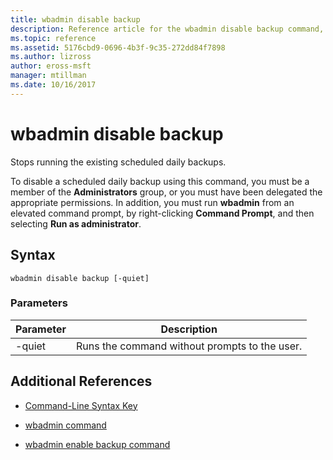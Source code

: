 ```yaml
---
title: wbadmin disable backup
description: Reference article for the wbadmin disable backup command, which stops running the existing scheduled daily backups.
ms.topic: reference
ms.assetid: 5176cbd9-0696-4b3f-9c35-272dd84f7898
ms.author: lizross
author: eross-msft
manager: mtillman
ms.date: 10/16/2017
---
```


# wbadmin disable backup

Stops running the existing scheduled daily backups.

To disable a scheduled daily backup using this command, you must be a member of the **Administrators** group, or you must have been delegated the appropriate permissions. In addition, you must run **wbadmin** from an elevated command prompt, by right-clicking **Command Prompt**, and then selecting **Run as administrator**.

## Syntax

```
wbadmin disable backup [-quiet]
```

### Parameters

| Parameter | Description |
|--|--|
| -quiet | Runs the command without prompts to the user. |

## Additional References

- [Command-Line Syntax Key](command-line-syntax-key.md)

- [wbadmin command](wbadmin.md)

- [wbadmin enable backup command](wbadmin-enable-backup.md)